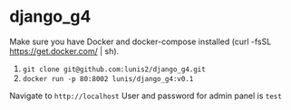 # django_g4

Make sure you have Docker and docker-compose installed (curl -fsSL https://get.docker.com/ | sh).

1. ```git clone git@github.com:lunis2/django_g4.git```
2. ```docker run -p 80:8002 lunis/django_g4:v0.1```

Navigate to ```http://localhost```
User and password for admin panel is ```test```